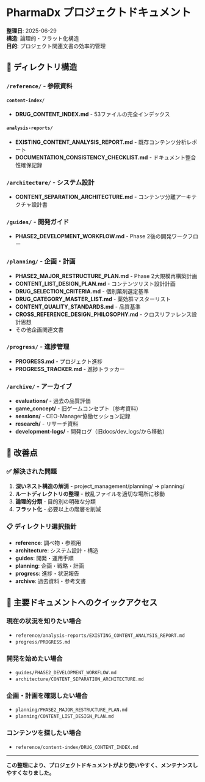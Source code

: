 # PharmaDx プロジェクトドキュメント

**整理日**: 2025-06-29  
**構造**: 論理的・フラット化構造  
**目的**: プロジェクト関連文書の効率的管理

## 📁 ディレクトリ構造

### `/reference/` - 参照資料
#### `content-index/`
- **DRUG_CONTENT_INDEX.md** - 53ファイルの完全インデックス

#### `analysis-reports/`
- **EXISTING_CONTENT_ANALYSIS_REPORT.md** - 既存コンテンツ分析レポート
- **DOCUMENTATION_CONSISTENCY_CHECKLIST.md** - ドキュメント整合性確保記録

### `/architecture/` - システム設計
- **CONTENT_SEPARATION_ARCHITECTURE.md** - コンテンツ分離アーキテクチャ設計書

### `/guides/` - 開発ガイド
- **PHASE2_DEVELOPMENT_WORKFLOW.md** - Phase 2後の開発ワークフロー

### `/planning/` - 企画・計画
- **PHASE2_MAJOR_RESTRUCTURE_PLAN.md** - Phase 2大規模再構築計画
- **CONTENT_LIST_DESIGN_PLAN.md** - コンテンツリスト設計計画
- **DRUG_SELECTION_CRITERIA.md** - 個別薬剤選定基準
- **DRUG_CATEGORY_MASTER_LIST.md** - 薬効群マスターリスト
- **CONTENT_QUALITY_STANDARDS.md** - 品質基準
- **CROSS_REFERENCE_DESIGN_PHILOSOPHY.md** - クロスリファレンス設計思想
- その他企画関連文書

### `/progress/` - 進捗管理
- **PROGRESS.md** - プロジェクト進捗
- **PROGRESS_TRACKER.md** - 進捗トラッカー

### `/archive/` - アーカイブ
- **evaluations/** - 過去の品質評価
- **game_concept/** - 旧ゲームコンセプト（参考資料）
- **sessions/** - CEO-Manager協働セッション記録
- **research/** - リサーチ資料
- **development-logs/** - 開発ログ（旧docs/dev_logs/から移動）

## 🎯 改善点

### ✅ 解決された問題
1. **深いネスト構造の解消** - project_management/planning/ → planning/
2. **ルートディレクトリの整理** - 散乱ファイルを適切な場所に移動
3. **論理的分類** - 目的別の明確な分類
4. **フラット化** - 必要以上の階層を削減

### 📋 ディレクトリ選択指針
- **reference**: 調べ物・参照用
- **architecture**: システム設計・構造
- **guides**: 開発・運用手順
- **planning**: 企画・戦略・計画
- **progress**: 進捗・状況報告
- **archive**: 過去資料・参考文書

## 🔗 主要ドキュメントへのクイックアクセス

### 現在の状況を知りたい場合
- `reference/analysis-reports/EXISTING_CONTENT_ANALYSIS_REPORT.md`
- `progress/PROGRESS.md`

### 開発を始めたい場合
- `guides/PHASE2_DEVELOPMENT_WORKFLOW.md`
- `architecture/CONTENT_SEPARATION_ARCHITECTURE.md`

### 企画・計画を確認したい場合
- `planning/PHASE2_MAJOR_RESTRUCTURE_PLAN.md`
- `planning/CONTENT_LIST_DESIGN_PLAN.md`

### コンテンツを探したい場合
- `reference/content-index/DRUG_CONTENT_INDEX.md`

---

**この整理により、プロジェクトドキュメントがより使いやすく、メンテナンスしやすくなりました。**